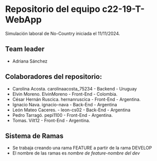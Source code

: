 # Repositorio del equipo c22-19-T-WebApp
Simulación laboral de No-Country iniciada el 11/11/2024.

## Team leader
- Adriana Sánchez

## Colaboradores del repositorio:
- Carolina Acosta. carolinaacosta_75234 - Backend - Uruguay
- Elvin Moreno. ElvinMoreno - Front-End - Colombia.
- César Hernán Ruscica. hernanruscica - Front-End - Argentina.
- Ignacio Nava. ignacio-nava - Back-End - Argentina
- León Mateo Caceres. - leon-cs02 - Back-End - Argentina
- Pedro Tarragó. pepi1100 - Front-End - Argentina.
- Tomas. Vilt12 - Front-End - Argentina.

## Sistema de Ramas
-  Se trabaja creando una rama FEATURE a partir de la rama DEVELOP
-  El nombre de las ramas es _nombre de feature_-_nombre del dev_